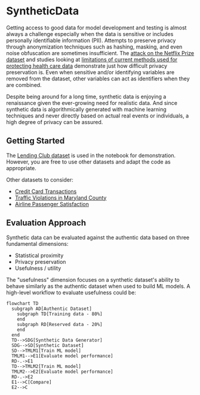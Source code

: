 # SyntheticData

Getting access to good data for model development and testing is almost always a challenge especially when the data is sensitive or includes personally identifiable information (PII).  Attempts to preserve privacy through anonymization techniques such as hashing, masking, and even noise obfuscation are sometimes insufficient.  The [attack on the Netflix Prize dataset](https://arxiv.org/pdf/cs/0610105.pdf) and studies looking at [limitations of current methods used for protecting health care data](https://www.semanticscholar.org/paper/Practicing-Differential-Privacy-in-Health-Care%3A-A-Dankar-Emam/65a537c9cd327c2925676f59ddffa01cf4afbe51) demonstrate just how difficult privacy preservation is.  Even when sensitive and/or identifying variables are removed from the dataset, other variables can act as identifiers when they are combined.

Despite being around for a long time, synthetic data is enjoying a renaissance given the ever-growing need for realistic data.  And since synthetic data is algorithmically generated with machine learning techniques and never directly based on actual real events or individuals, a high degree of privacy can be assured.

## Getting Started

The [Lending Club dataset](https://www.kaggle.com/datasets/wordsforthewise/lending-club) is used in the notebook for demonstration.  However, you are free to use other datasets and adapt the code as appropriate.

Other datasets to consider:
* [Credit Card Transactions](https://www.kaggle.com/datasets/mlg-ulb/creditcardfraud)
* [Traffic Violations in Maryland County](https://www.kaggle.com/datasets/rounak041993/traffic-violations-in-maryland-county)
* [Airline Passenger Satisfaction](https://www.kaggle.com/datasets/teejmahal20/airline-passenger-satisfaction)

## Evaluation Approach
Synthetic data can be evaluated against the authentic data based on three fundamental dimensions:
* Statistical proximity
* Privacy preservation
* Usefulness / utility

The "usefulness" dimension focuses on a synthetic dataset's ability to behave similarly as the authentic dataset when used to build ML models.  A high-level workflow to evaluate usefulness could be:

```mermaid
flowchart TD
  subgraph AD[Authentic Dataset]
    subgraph TD[Training data - 80%]
    end
    subgraph RD[Reserved data - 20%]
    end
  end
  TD-->SDG[Synthetic Data Generator]
  SDG-->SD[Synthetic Dataset]
  SD-->TMLM1[Train ML model]
  TMLM1-->E1[Evaluate model performance]
  RD-.->E1
  TD-->TMLM2[Train ML model]
  TMLM2-->E2[Evaluate model performance]
  RD-.->E2
  E1-->C[Compare]
  E2-->C
```